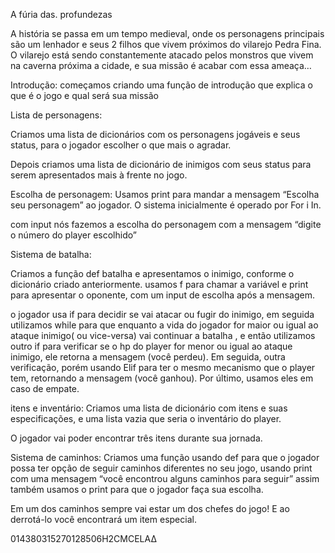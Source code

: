 A fúria das.    profundezas

A história se passa em um tempo medieval, onde os personagens principais são um lenhador e seus 2 filhos que vivem próximos do vilarejo Pedra Fina. O vilarejo está sendo constantemente atacado pelos monstros que vivem na caverna próxima a cidade, e sua missão é acabar com essa ameaça…

Introdução:
começamos criando uma função de introdução que explica o que é o jogo e qual será sua missão

Lista de personagens:

Criamos uma lista de dicionários com os personagens jogáveis e seus status, para o jogador escolher o que mais o agradar. 

Depois criamos uma lista de dicionário de inimigos com seus status para serem apresentados mais à frente no jogo.

Escolha de personagem:
Usamos print para mandar a mensagem “Escolha seu personagem” ao jogador. O sistema inicialmente é operado por For i In.

com input nós fazemos a escolha do personagem com a mensagem “digite o número do player escolhido”





Sistema de batalha:

Criamos a função def batalha e apresentamos o inimigo, conforme o dicionário criado anteriormente.
usamos f para chamar a variável e print para apresentar o oponente, com um input de escolha após a mensagem.

o jogador usa if para decidir se vai atacar ou fugir do inimigo, em seguida utilizamos while para que enquanto a vida do jogador for maior ou igual ao ataque inimigo( ou vice-versa) vai continuar a batalha , e então utilizamos outro if para verificar se o hp do player for menor ou igual ao ataque inimigo, ele retorna a mensagem (você perdeu).
Em seguida, outra verificação, porém usando Elif para ter o mesmo mecanismo que o player tem, retornando a mensagem (você ganhou).
Por último, usamos eles em caso de empate.

itens e inventário:
Criamos uma lista de dicionário com itens e suas especificações, e uma lista vazia que seria o inventário do player.

O jogador vai poder encontrar três itens durante sua jornada.

Sistema de caminhos:
Criamos uma função usando def para que o jogador possa ter opção de seguir caminhos diferentes no seu jogo, usando print com uma mensagem “você encontrou alguns caminhos para seguir” assim também usamos o print para que o jogador faça sua escolha.

Em um dos caminhos sempre vai estar um dos chefes do jogo! E ao derrotá-lo você encontrará um item especial.




014380315270128506H2CMCELA∆
